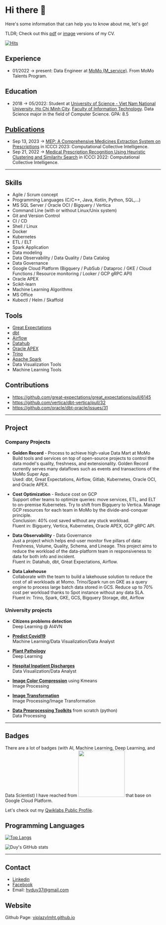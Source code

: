 
# Hi there 👋
Here's some information that can help you to know about me, let's go!

TLDR; Check out this [pdf](https://cdn.discordapp.com/attachments/817270986423664670/1171809651461980260/HaVanDuy_DataEngineer.pdf) or [image](https://cdn.discordapp.com/attachments/817270986423664670/1171809732625973349/HaVanDuy_DataEngineer.png) versions of my CV.

[![Hits](https://hits.seeyoufarm.com/api/count/incr/badge.svg?url=https%3A%2F%2Fgithub.com%2Fviplazylmht&count_bg=%2379C83D&title_bg=%23555555&icon=&icon_color=%23E7E7E7&title=hits&edge_flat=true)](https://hits.seeyoufarm.com)
## Experience

- 01/2022 -> present: Data Engineer at [MoMo (M_service)](https://momo.vn/). From MoMo Talents Program.

## Education
- 2018 -> 05/2022: Student at [University of Science - Viet Nam National University, Ho Chi Minh City](https://hcmus.edu.vn/). [Faculty of Information Technology](https://www.fit.hcmus.edu.vn/). Data Science major in the field of Computer Science. GPA: 8.5

## [Publications](https://orcid.org/0000-0003-2077-0435)

- Sep 13, 2023 -> [MEP: A Comprehensive Medicines Extraction System on Prescriptions](https://doi.org/10.1007/978-3-031-41456-5_54) in ICCCI 2023: Computational Collective Intelligence.
- Sep 21, 2022 -> [Medical Prescription Recognition Using Heuristic Clustering and Similarity Search](https://doi.org/10.1007/978-3-031-16014-1_60) in ICCCI 2022: Computational Collective Intelligence.

---

## Skills

- Agile / Scrum concept
- Programming Languages (C/C++, Java, Kotlin, Python, SQL,...)
- MS SQL Server / Oracle OCI / Bigquery / Vertica
- Command Line (with or without Linux/Unix system) 
- Git and Version Control
- CI / CD
- Shell / Linux
- Docker
- Kubernetes
- ETL / ELT
- Spark Application
- Data modeling
- Data Observability / Data Quality / Data Catalog
- Data Governance
- Google Cloud Platform (Bigquery / PubSub / Dataproc / GKE / Cloud Functions / Resource monitoring / Looker / GCP gRPC API)
- Oracle APEX
- Scikit-learn
- Machine Learning Algorithms
- MS Office
- Kubectl / Helm / Skaffold

## Tools

- [Great Expectations](https://greatexpectations.io/)
- [dbt](https://www.getdbt.com/)
- [Airflow](https://airflow.apache.org/)
- [Datahub](https://datahubproject.io/)
- [Oracle APEX](https://apex.oracle.com/)
- [Trino](https://trino.io/)
- [Apache Spark](https://spark.apache.org/)
- Data Visualization Tools
- Machine Learning Tools

## Contributions

- https://github.com/great-expectations/great_expectations/pull/6145
- https://github.com/vertica/dbt-vertica/pull/32
- https://github.com/oracle/dbt-oracle/issues/31

---

## Project

### Company Projects

- **Golden Record** - Process to achieve high-value Data Mart at MoMo  
 Build tools and services on top of open-source projects to control the data model's quality, freshness, and extensionality.
 Golden Record currently serves many dataflows such as events and transactions of the MoMo Super App.  
 Used: dbt, Great Expectations, Airflow, Gitlab, Kubernetes, Oracle OCI, and Oracle APEX. 

- **Cost Optimization** - Reduce cost on GCP  
 Support other teams to optimize queries: move services, ETL, and ELT to on-premise Kubernetes. Try to shift from Bigquery to Vertica. Manage GCP resources for each team in MoMo by the divide-and-conquer principle.  
 Conclusion: 40% cost saved without any stuck workload.  
 Fluent in: Bigquery, Vertica, Kubernetes, Oracle APEX, GCP gRPC API.

- **Data Observability** - Data Governance  
 Just a project which helps end-user monitor five pillars of data: Freshness, Volume, Quality, Schema, and Lineage. This project aims to reduce the workload of the data-platform team in responsiveness to data for both info and incident.  
 Fluent in: Datahub, dbt, Great Expectations, Airflow.  

- **Data Lakehouse**  
 Collaborate with the team to build a lakehouse solution to reduce the cost of all workloads at Momo. Trino/Spark run on GKE as a query engine to process large batch data stored in GCS. Reduce up to 70% cost per workload thanks to Spot instance without any data SLA.  
 Fluent in: Trino, Spark, GKE, GCS, Bigquery Storage, dbt, Airflow

### University projects

- **Citizens problems detection**  
 Deep Learning @ AI4VN

- [**Predict Covid19**](https://github.com/viplazylmht/Predict_Covid19)  
 Machine Learning/Data Visualization/Data Analyst

- [**Plant Pathology**](https://colab.research.google.com/drive/1Ypg77-WWaohRW_mIce7q2mshGX1vBlk5)  
 Deep Learning

- [**Hospital Inpatient Discharges**](https://github.com/viplazylmht/P4DS_final)  
 Data Visualization/Data Analyst

- [**Image Color Compression**](https://colab.research.google.com/github/viplazylmht/viplazylmht.github.io/blob/master/Projects/ImageProcessing/ImageColorCompression.ipynb) using Kmeans  
 Image Processing

- [**Image Transformation**](https://colab.research.google.com/github/viplazylmht/viplazylmht.github.io/blob/master/Projects/ImageProcessing/ImageTransformation.ipynb)  
 Image Processing/Image Transformation

- [**Data Preprocessing Toolkits**](https://github.com/viplazylmht/DataMiningLab01) from scratch (python)  
 Data Processing  

---

## Badges

There are a lot of badges (with AI, Machine Learning, Deep Learning, and Data Scientist) I have reached from <img src="https://www.qwiklabs.com/images/logo_blue.png" data-canonical-src="https://www.qwiklabs.com/images/logo_blue.png" width="150"/> that base on Google Cloud Platform. 

Let's check out my [Qwiklabs Public Profile](https://www.qwiklabs.com/public_profiles/d993ef28-71fb-4d72-9480-b89600dabc71).
 
## Programming Languages

[![Top Langs](https://github-readme-stats.vercel.app/api/top-langs/?username=viplazylmht&layout=compact)](https://github.com/anuraghazra/github-readme-stats)

![Duy's GitHub stats](https://github-readme-stats.vercel.app/api?username=viplazylmht&show_icons=true&theme=radical)

---

## Contact

- [Linkedin](http://linkedin.com/in/duy-ha-6b2a11218)
- [Facebook](https://www.fb.com/viplazlmht)
- Email: hvduy37@gmail.com

## Website

Github Page: [viplazylmht.github.io](https://viplazylmht.github.io/)


<!--
**viplazylmht/viplazylmht** is a ✨ _special_ ✨ repository because its `README.md` (this file) appears on your GitHub profile.

Here are some ideas to get you started:

- 🔭 I’m currently working on ...
- 🌱 I’m currently learning ...
- 👯 I’m looking to collaborate on ...
- 🤔 I’m looking for help with ...
- 💬 Ask me about ...
- 📫 How to reach me: ...
- 😄 Pronouns: ...
- ⚡ Fun fact: ...
-->
